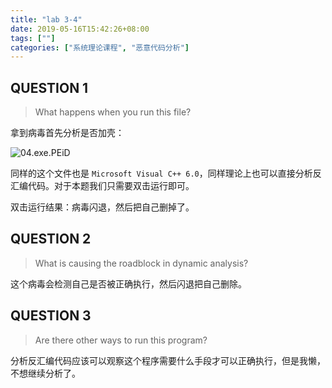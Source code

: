 ```yaml
---
title: "lab 3-4"
date: 2019-05-16T15:42:26+08:00
tags: [""]
categories: ["系统理论课程", "恶意代码分析"]
---
```



## QUESTION 1

> What happens when you run this file?

拿到病毒首先分析是否加壳：

![04.exe.PEiD](../04.exe.PEiD.png)

同样的这个文件也是 `Microsoft Visual C++ 6.0`，同样理论上也可以直接分析反汇编代码。对于本题我们只需要双击运行即可。

双击运行结果：病毒闪退，然后把自己删掉了。

## QUESTION 2

> What is causing the roadblock in dynamic analysis?

这个病毒会检测自己是否被正确执行，然后闪退把自己删除。

## QUESTION 3

> Are there other ways to run this program?

分析反汇编代码应该可以观察这个程序需要什么手段才可以正确执行，但是我懒，不想继续分析了。


